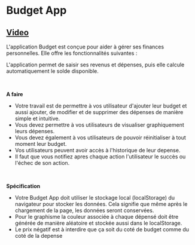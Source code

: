# Budget App
## [Video](https://youtu.be/kkUOTqAti_o)

<p>L'application Budget est conçue pour aider à gérer ses finances personnelles. Elle offre les fonctionnalités suivantes :</p><p>L'application permet de saisir ses revenus et dépenses, puis elle calcule automatiquement le solde disponible.&nbsp;</p><p>&nbsp;</p><p><strong>A faire</strong></p><ul><li>Votre travail est de permettre à vos utilisateur d'ajouter leur budget et aussi ajouter, de modifier et de supprimer des dépenses de manière simple et intuitive.&nbsp;</li><li>Vous devez permettre à vos utilisateurs de visualiser graphiquement leurs dépenses.&nbsp;</li><li>Vous devez également à vos utilisateurs de pouvoir réinitialiser à tout moment leur budget.</li><li>Vos utilisateurs peuvent avoir accès à l'historique de leur depense.</li><li>Il faut que vous notifiez apres chaque action l'utilisateur le succès ou l'échec de son action.</li></ul><p>&nbsp;</p><p><strong>Spécification&nbsp;</strong></p><ul><li>Votre Budget App doit utiliser le stockage local (localStorage) du navigateur pour stocker les données. Cela signifie que même après le chargement de la page, les données seront conservées.</li><li>Pour le graphisme la couleur associée à chaque dépensé doit être générée de manière aléatoire et stockée aussi dans le localStorage.</li><li>Le prix négatif est à interdire que ça soit du coté de budget comme du coté de la depense</li></ul>
